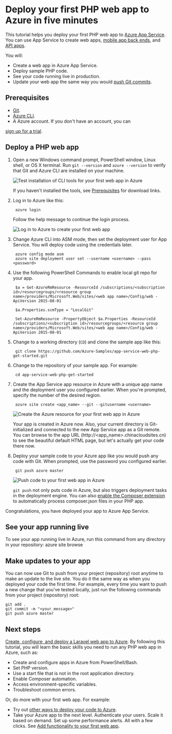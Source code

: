 <properties 
	pageTitle="Deploy your first PHP web app to Azure in five minutes | Azure" 
	description="Learn how easy it is to run web apps in App Service by deploying a sample app. Start doing real development quickly and see results immediately." 
	services="app-service\web"
	documentationCenter=""
	authors="cephalin"
	manager="wpickett"
	editor=""
/>

<tags
	ms.service="app-service-web"
	ms.workload="web"
	ms.tgt_pltfrm="na"
	ms.devlang="na"
	ms.topic="hero-article"
	ms.date="10/13/2016"
	wacn.date="" 
	ms.author="cephalin"
/>
	
# Deploy your first PHP web app to Azure in five minutes

This tutorial helps you deploy your first PHP web app to [Azure App Service](/documentation/articles/app-service-value-prop-what-is/).
You can use App Service to create web apps, [mobile app back ends](/documentation/services/app-service/mobile/),
and [API apps](/documentation/articles/app-service-api-apps-why-best-platform/).

You will: 

- Create a web app in Azure App Service.
- Deploy sample PHP code.
- See your code running live in production.
- Update your web app the same way you would [push Git commits](https://git-scm.com/docs/git-push).

## Prerequisites

- [Git](http://www.git-scm.com/downloads).
- [Azure CLI](/documentation/articles/xplat-cli-install/).
- A Azure account. If you don't have an account, you can 

[sign up for a trial](/pricing/1rmb-trial/?WT.mc_id=A261C142F).

## Deploy a PHP web app

1. Open a new Windows command prompt, PowerShell window, Linux shell, or OS X terminal. Run `git --version` and `azure --version` to verify that Git and Azure CLI
are installed on your machine.

    ![Test installation of CLI tools for your first web app in Azure](./media/app-service-web-get-started/1-test-tools.png)

    If you haven't installed the tools, see [Prerequisites](#Prerequisites) for download links.

3. Log in to Azure like this:

        azure login

    Follow the help message to continue the login process.

    ![Log in to Azure to create your first web app](./media/app-service-web-get-started/3-azure-login.png)

4. Change Azure CLI into ASM mode, then set the deployment user for App Service. You will deploy code using the credentials later.

        azure config mode asm
        azure site deployment user set --username <username> --pass <password>







1. Use the following PowerShell Commands to enable local git repo for your app.

        $a = Get-AzureRmResource -ResourceId /subscriptions/<subscription id>/resourcegroups/<resource group name>/providers/Microsoft.Web/sites/<web app name>/Config/web -ApiVersion 2015-08-01

        $a.Properties.scmType = "LocalGit"

        Set-AzureRmResource -PropertyObject $a.Properties -ResourceId /subscriptions/<subscription id>/resourcegroups/<resource group name>/providers/Microsoft.Web/sites/<web app name>/Config/web -ApiVersion 2015-08-01





1. Change to a working directory (`CD`) and clone the sample app like this:

        git clone https://github.com/Azure-Samples/app-service-web-php-get-started.git

2. Change to the repository of your sample app. For example:

        cd app-service-web-php-get-started

4. Create the App Service app resource in Azure with a unique app name and the deployment user you configured earlier. When you're prompted, specify the number of the desired region.

        azure site create <app_name> --git --gitusername <username>

    ![Create the Azure resource for your first web app in Azure](./media/app-service-web-get-started-languages/php-site-create.png)

    Your app is created in Azure now. Also, your current directory is Git-initialized and connected to the new App Service app as a Git remote.
    You can browse to the app URL (http://&lt;app_name>.chinacloudsites.cn) to see the beautiful default HTML page, but let's actually get your code there now.

4. Deploy your sample code to your Azure app like you would push any code with Git. When prompted, use the password you configured earlier.

        git push azure master

    ![Push code to your first web app in Azure](./media/app-service-web-get-started-languages/php-git-push.png)    

    `git push` not only puts code in Azure, but also triggers deployment tasks in the deployment engine. You can also 
    [enable the Composer extension](/documentation/articles/web-sites-php-mysql-deploy-use-git/#composer) to automatically process composer.json files
    in your PHP app.

Congratulations, you have deployed your app to Azure App Service.
## See your app running live
To see your app running live in Azure, run this command from any directory in your repository:
    azure site browse

## Make updates to your app

You can now use Git to push from your project (repository) root anytime to make an update to the live site. You do it the same way as when you deployed your code
the first time. For example, every time you want to push a new change that you've tested locally, just run the following commands from your project 
(repository) root:

    git add .
    git commit -m "<your_message>"
    git push azure master

## Next steps

[Create, configure, and deploy a Laravel web app to Azure](/documentation/articles/app-service-web-php-get-started/). By following this tutorial, you will learn
the basic skills you need to run any PHP web app in Azure, such as:

- Create and configure apps in Azure from PowerShell/Bash.
- Set PHP version.
- Use a start file that is not in the root application directory.
- Enable Composer automation.
- Access environment-specific variables.
- Troubleshoot common errors.

Or, do more with your first web app. For example:

- Try out [other ways to deploy your code to Azure](/documentation/articles/web-sites-deploy/).
- Take your Azure app to the next level. Authenticate your users. Scale it based on demand. Set up some performance alerts. All with a few clicks. See 
[Add functionality to your first web app](/documentation/articles/app-service-web-get-started-2/).

